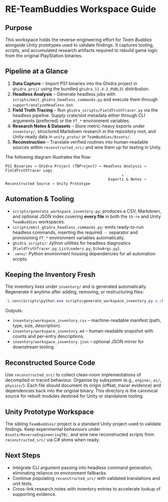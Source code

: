 # RE-TeamBuddies Workspace Guide

## Purpose

This workspace holds the reverse-engineering effort for _Team Buddies_ alongside Unity prototypes used to validate findings. It captures tooling, scripts, and accumulated research artifacts required to rebuild game logic from the original PlayStation binaries.

## Pipeline at a Glance

1. **Data Capture** – Import PS1 binaries into the Ghidra project in `ghidra_proj/` using the bundled `ghidra_11.4.2_PUBLIC` distribution.
2. **Headless Analysis** – Generate headless jobs with `scripts/emit_ghidra_headless_commands.py` and execute them through `support/analyzeHeadless.bat`.
3. **Field Truth Tracing** – Run `ghidra_scripts/FieldTruthTracer.py` via the headless pipeline. Supply crate/slot metadata either through CLI arguments (preferred) or the `FT_*` environment variables.
4. **Research Notes & Datasets** – Store metric-heavy exports under `inventory/`, structured Markdown research in the repository root, and Unity-ready data in `unity_proto/` or `TeamBuddies/Assets/`.
5. **Reconstruction** – Translate verified routines into human-readable sources within `reconstructed_src/` and wire them up for testing in Unity.

The following diagram illustrates the flow:

```text
PS1 Binaries → Ghidra Project (TBProject) → Headless Analysis → FieldTruthTracer Logs
                                                    ↓
                                              Exports & Notes → Reconstructed Source → Unity Prototype
```

## Automation & Tooling

- `scripts/generate_workspace_inventory.py`: produces a CSV, Markdown, and optional JSON index covering **every file** in both the `tb-re` and Unity `TeamBuddies` workspaces.
- `scripts/emit_ghidra_headless_commands.py`: emits ready-to-run headless commands, inserting the required `--` separator and provisioning `FT_*` environment variables automatically.
- `ghidra_scripts/`: Jython utilities for headless diagnostics (`FieldTruthTracer.py`, `ListLoaders.py`, `EchoArgs.py`).
- `.venv/`: Python environment housing dependencies for all automation scripts.

## Keeping the Inventory Fresh

The inventory lives under `inventory/` and is generated automatically. Regenerate it anytime after adding, removing, or restructuring files:

```powershell
.\.venv\Scripts\python.exe scripts\generate_workspace_inventory.py c:/Users/Acost/tb-re c:/Users/Acost/Desktop/Projects/game-dev/unity-repos/TeamBuddies --output-dir inventory --json
```

Outputs:

- `inventory/workspace_inventory.csv` – machine-readable manifest (path, type, size, description).
- `inventory/workspace_inventory.md` – human-readable snapshot with counts and per-entry descriptions.
- `inventory/workspace_inventory.json` – optional JSON mirror for downstream tooling.

## Reconstructed Source Code

Use `reconstructed_src/` to collect clean-room implementations of decompiled or traced behaviour. Organise by subsystem (e.g., `engine/`, `ai/`, `physics/`). Each file should document its origin (offset, tracer evidence) and dependencies back into the original binary. This directory is the canonical source for rebuilt modules destined for Unity or standalone tooling.

## Unity Prototype Workspace

The sibling `TeamBuddies/` project is a standard Unity project used to validate findings. Keep experimental behaviours under `Assets/ReverseEngineeringTB/`, and wire new reconstructed scripts from `reconstructed_src/` via C# shims when ready.

## Next Steps

- Integrate CLI argument passing into headless command generation, eliminating reliance on environment fallbacks.
- Continue populating `reconstructed_src/` with validated translations and unit tests.
- Cross-link research notes with inventory entries to accelerate lookup of supporting evidence.
